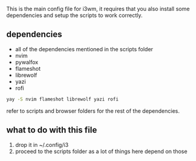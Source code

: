 This is the main config file for i3wm, it requires that you also install some dependencies and setup the scripts to work correctly.

## dependencies

- all of the dependencies mentioned in the scripts folder
- nvim
- pywalfox
- flameshot
- librewolf
- yazi
- rofi

```bash
yay -S nvim flameshot librewolf yazi rofi
```
 refer to scripts and browser folders for the rest of the dependencies.
 
## what to do with this file

1. drop it in ~/.config/i3
2. proceed to the scripts folder as a lot of things here depend on those
